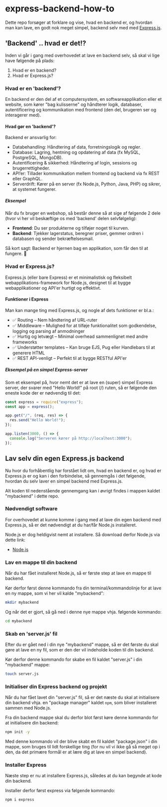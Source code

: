 # express-backend-how-to

Dette repo forsøger at forklare og vise, hvad en backend er, og hvordan man kan lave, en godt nok meget simpel, backend selv med med [Express.js](https://expressjs.com/).

## 'Backend' .. hvad er det!?

Inden vi går i gang med overhovedet at lave en backend selv, så skal vi lige have følgende på plads:

1. Hvad er en backend?
2. Hvad er Express.js?

### Hvad er en 'backend'?

En backend er den del af et computersystem, en softwareapplikation eller et website, som kører "bag kulisserne" og håndterer logik, databaser, autentificering og kommunikation med frontend (den del, brugeren ser og interagerer med).

#### Hvad gør en 'backend'?

Backend er ansvarlig for:

- Databehandling: Håndtering af data, forretningslogik og regler.
- Database: Lagring, hentning og opdatering af data (fx MySQL, PostgreSQL, MongoDB).
- Autentificering & sikkerhed: Håndtering af login, sessions og brugerrettigheder.
- API’er: Tillader kommunikation mellem frontend og backend via fx REST eller GraphQL.
- Serverdrift: Kører på en server (fx Node.js, Python, Java, PHP) og sikrer, at systemet fungerer.

##### Eksempel

Når du fx bruger en webshop, så består denne så at sige af følgende 2 dele (hvor vi her vil beskæftige os med 'backend' delen selvfølgelig):

- **Frontend**: Du ser produkterne og tilføjer noget til kurven.
- **Backend**: Tjekker lagerstatus, beregner priser, gemmer ordren i databasen og sender bekræftelsesmail.

Så kort sagt: Backend er hjernen bag en applikation, som får den til at fungere. 🚀

### Hvad er Express.js?

Express.js (eller bare Express) er et minimalistisk og fleksibelt webapplikations-framework for Node.js, designet til at bygge webapplikationer og API'er hurtigt og effektivt.

#### Funktioner i Express

Man kan mange ting med Express.js, og nogle af dets funktioner er bl.a.:

- ✅ Routing – Nem håndtering af URL-ruter
- ✅ Middleware – Mulighed for at tilføje funktionalitet som godkendelse, logging og parsing af anmodninger
- ✅ Hurtig og letvægt – Minimal overhead sammenlignet med andre frameworks
- ✅ Understøtter templates – Kan bruge EJS, Pug eller Handlebars til at generere HTML
- ✅ REST API-venligt – Perfekt til at bygge RESTful API'er

##### Eksempel på en simpel Express-server

Som et eksempel på, hvor nemt det er at lave en (super) simpel Express server, der svarer med "Hello World!" på root (/) ruten, så er følgende den eneste kode der er nødvendig til det:

```javascript
const express = require("express");
const app = express();

app.get("/", (req, res) => {
  res.send("Hello World!");
});

app.listen(3000, () => {
  console.log("Serveren kører på http://localhost:3000");
});
```

## Lav selv din egen Express.js backend

Nu hvor du forhåbentlig har forstået lidt om, hvad en backend er, og hvad er Express.js er og kan i den forbindelse, så gennemgås i det følgende, hvordan du selv laver en simpel backend med Express.js.

Alt koden til nedenstående gennemgang kan i øvrigt findes i mappen kaldet "mybackend" i dette repo.

### Nødvendigt software
For overhovedet at kunne komme i gang med at lave din egen backend med Express.js, så er det nødvendigt at du har/får Node.js installeret.

Node.js er dog heldigvist nemt at installere. Så download derfor Node.js via dette link:

- [Node.js](https://nodejs.org/en)

### Lav en mappe til din backend
Når du har fået installeret Node.js, så er første step at lave en mappe til backend.

Kør derfor først denne kommando fra din terminal/kommandolinje for at lave en ny mappe, som vi her vil kalde "mybackend":

```bash
mkdir mybackend
```

Og når det er gjort, så gå ned i denne nye mappe vhja. følgende kommando:

```bash
cd mybackend
```

### Skab en 'server.js' fil
Efter du er gået ned i din nye "mybackend" mappe, så er det første du skal gøre at lave en ny fil, som er den der vil indeholde koden til din backend.

Kør derfor denne kommando for skabe en fil kaldet "server.js" i din "mybackend" mappe:

```bash
touch server.js
```

### Initialiser din Express backend og projekt
Når du har fået lavet din "server.js" fil, så er det næste du skal at initialisere din backend vhja. en "package manager" kaldet <code>npm</code>, som bliver installeret sammen med Node.js.

Fra din backend mappe skal du derfor blot først køre denne kommando for at initialisere din backend:

```bash
npm init -y
```

Med denne kommando vil der blive skabt en fil kaldet "package.json" i din mappe, som bruges til lidt forskellige ting (for nu vil vi ikke gå så meget op i den, da det primære formål er at lære dig at lave en simpel backend).

### Installer Express
Næste step er nu at installere Express.js, således at du kan begynde at kode din backend.

Installer derfor først express via følgende kommando:

```bash
npm i express
```

